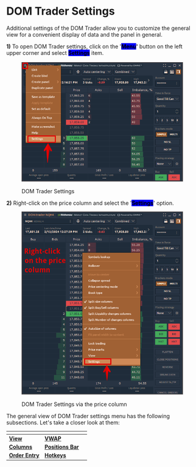 # DOM Trader Settings

Additional settings of the DOM Trader allow you to customize the general view for a convenient display of data and the panel in general.&#x20;

**1)** To open DOM Trader settings, click on the '<mark style="background-color:blue;">**Menu**</mark>**'** button on the left upper corner and select <mark style="background-color:blue;">**Settings**</mark> item.

<figure><img src="../../../.gitbook/assets/image (1).png" alt=""><figcaption><p>DOM Trader Settings</p></figcaption></figure>

**2)** Right-click on the price column and select the '<mark style="background-color:blue;">**Settings**</mark>' option.

<figure><img src="../../../.gitbook/assets/DOM Trader settings.png" alt=""><figcaption><p>DOM Trader Settings via the price column</p></figcaption></figure>

The general view of DOM Trader settings menu has the following subsections. Let's take a closer look at them:

<table><thead><tr><th></th><th></th><th data-hidden></th></tr></thead><tbody><tr><td><a href="view-settings.md"><strong>View</strong></a></td><td><a href="vwap-settings.md"><strong>VWAP</strong></a></td><td></td></tr><tr><td><a href="../dom-trader-columns.md"><strong>Columns</strong></a></td><td><a href="positions-bar.md"><strong>Positions Bar</strong></a></td><td></td></tr><tr><td><a href="order-entry.md"><strong>Order Entry</strong></a></td><td><a href="hotkeys.md"><strong>Hotkeys</strong></a></td><td></td></tr></tbody></table>



